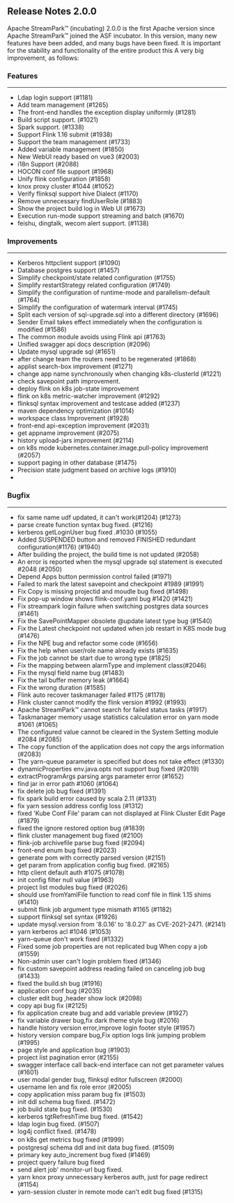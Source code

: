 
## Release Notes 2.0.0

<div style={{height: '30px'}}></div>

Apache StreamPark™ (incubating) 2.0.0 is the first Apache version since Apache StreamPark™ joined the ASF incubator. In this version, many new features have been added, and many bugs have been fixed. It is important for the stability and functionality of the entire product this
A very big improvement, as follows:

<div style={{height: '30px'}}></div>


### Features
----

- Ldap login support (#1181)
- Add team management (#1265)
- The front-end handles the exception display uniformly (#1281)
- Build script support. (#1021)
- Spark support. (#1338)
- Support Flink 1.16 submit (#1938)
- Support the team management (#1733)
- Added variable management (#1850)
- New WebUI ready based on vue3 (#2003)
- i18n Support (#2088)
- HOCON conf file support (#1968)
- Unify flink configuration (#1858)
- knox proxy cluster #1044 (#1052)
- Verify flinksql support hive Dialect (#1170)
- Remove unnecessary findUserRole (#1883)
- Show the project build log in Web UI (#1673)
- Execution run-mode support streaming and batch (#1670)
- feishu, dingtalk, wecom alert support. (#1138)

### Improvements
---

- Kerberos httpclient support (#1090)
- Database postgres support (#1457)
- Simplify checkpoint/state related configuration (#1755)
- Simplify restartStrategy related configuration (#1749)
- Simplify the configuration of runtime-mode and parallelism-default (#1764)
- Simplify the configuration of watermark interval (#1745)
- Split each version of sql-upgrade.sql into a different directory (#1696)
- Sender Email takes effect immediately when the configuration is modified (#1586)
- The common module avoids using Flink api (#1763)
- Unified swagger api docs description (#2096)
- Update mysql upgrade sql (#1651)
- after change team the routers need to be regenerated (#1868)
- applist search-box improvement (#1271)
- change app name synchronously when changing k8s-clusterId (#1221)
- check savepoint path improvement.
- deploy flink on k8s job-state improvement
- flink on k8s metric-watcher improvement (#1292)
- flinksql syntax improvement and testcase added (#1237)
- maven dependency optimization (#1014)
- workspace class Improvement (#1928)
- front-end api-exception improvement (#2031)
- get appname improvement (#2075)
- history upload-jars improvement (#2114)
- on k8s mode kubernetes.container.image.pull-policy improvement (#2057)
- support paging in other database (#1475)
- Precision state judgment based on archive logs (#1910)
- 

### Bugfix
---

- fix same name udf updated, it can't work(#1204) (#1273)
- parse create function syntax bug fixed. (#1216)
- kerberos getLoginUser bug fixed .#1030 (#1055)
- Added SUSPENDED button and removed FINISHED redundant configuration(#1176) (#1940)
- After building the project, the build time is not updated (#2058)
- An error is reported when the mysql upgrade sql statement is executed #2048 (#2050)
- Depend Apps button permission control failed (#1971)
- Failed to mark the latest savepoint and checkpoint #1989 (#1991)
- Fix Copy is missing projectid and moudle bug fixed (#1498)
- Fix pop-up window shows flink-conf.yaml bug #1420 (#1421)
- Fix streampark login failure when switching postgres data sources (#1461)
- Fix the  SavePointMapper obsolete @update latest type bug (#1540)
- Fix the Latest checkpoint not updated when job restart in K8S mode bug (#1476)
- Fix the NPE bug and refactor some code (#1656)
- Fix the help when user/role name already exists (#1635)
- Fix the job cannot be start due to wrong type (#1825)
- Fix the mapping between alarmType and implement class(#2046)
- Fix the mysql field name bug (#1483)
- Fix the tail buffer memory leak (#1664)
- Fix the wrong duration (#1585)
- Flink auto recover taskmanager failed #1175 (#1178)
- Flink cluster cannot modify the flink version #1992 (#1993)
- Apache StreamPark™ cannot search for failed status tasks (#1917)
- Taskmanager memory usage statistics calculation error on yarn mode #1061 (#1065)
- The configured value cannot be cleared in the System Setting module #2084 (#2085)
- The copy function of the application does not copy the args information (#2083)
- The yarn-queue parameter is specified but does not take effect (#1330)
- dynamicProperties env.java.opts not support bug fixed (#2019)
- extractProgramArgs parsing args parameter error (#1652)
- find jar in error path #1060 (#1064)
- fix delete job bug fixed (#1391)
- fix spark build error caused by scala 2.11 (#1331)
- fix yarn session address config loss (#1312)
- fixed 'Kube Conf File' param can not displayed at Flink Cluster Edit Page (#1879)
- fixed the ignore restored option bug (#1839)
- flink cluster management bug fixed (#2100)
- flink-job archivefile parse bug fixed (#2094)
- front-end enum bug fixed (#2023)
- generate pom with correctly parsed version (#2151)
- get param from application config bug fixed. (#2165)
- http client default auth #1075 (#1078)
- init config filter null value (#1963)
- project list modules bug fixed (#2026)
- should use fromYamlFile function to read conf file in flink 1.15 shims (#1410)
- submit flink job argument type mismath #1165 (#1182)
- support flinksql set syntax (#1926)
- update mysql.version from '8.0.16' to '8.0.27' as CVE-2021-2471. (#2141)
- yarn kerberos acl #1046 (#1053)
- yarn-queue don't work fixed (#1332)
- Fixed some job properties are not replicated bug When copy a job (#1559)
- Non-admin user can't login problem fixed (#1346)
- fix custom savepoint address reading failed on canceling job bug (#1433)
- fixed the build.sh bug (#1916)
- application conf bug (#2035)
- cluster edit bug ,header show lock (#2098)
- copy api bug fix (#2125)
- fix application create bug and add variable preview (#1927)
- fix variable drawer bug,fix dark theme style bug (#2016)
- handle history version error,improve login footer style (#1957)
- history version compare bug,Fix option logs link jumping problem (#1995)
- page style and application bug (#1903)
- project list pagination error (#2155)
- swagger interface call back-end interface can not get parameter values (#1601)
- user modal gender bug, flinksql editor fullscreen (#2000)
- username len and fix role error (#2005)
- copy application miss param bug fix (#1503)
- init ddl schema bug fixed. (#1472)
- job build state bug fixed. (#1530)
- kerberos tgtRefreshTime bug fixed. (#1542)
- ldap login bug fixed. (#1507)
- log4j conflict fixed. (#1478)
- on k8s get metrics bug fixed (#1999）
- postgresql schema ddl and init data bug fixed. (#1509)
- primary key auto_increment bug fixed (#1469)
- project query failure bug fixed
- send alert job' monitor-url bug fixed.
- yarn knox proxy unnecessary kerberos auth, just for page redirect (#1154)
- yarn-session cluster in remote mode can't edit bug fixed (#1315)